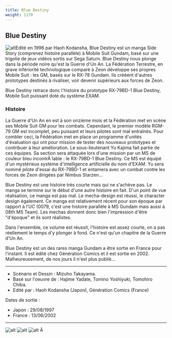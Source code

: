 ```yaml
---
title: Blue Destiny
weight: 1170
---
```


Blue Destiny
------------


  
![alt](/images/mini/images-stories-manga-bluedestiny-images-_tb_188x136_index.jpg)Edité en 1996 par Haoh Kodansha, Blue Destiny est un manga Side Story (comprenez histoire parallèle) à Mobile Suit Gundam, basé sur une trigolie de jeux vidéos sortis sur Sega Saturn. Blue Destiny nous plonge dans la période noire qu'est la Guerre d'Un An. La Fédération Terrestre, en grave infériorité technologique comparé à Zeon développe ses propres Mobile Suit : les GM, basés sur le RX-78 Gundam. Ils crééent d'autres prototypes destinés à rivaliser, voir devenir supérieurs aux forces de Zeon.


Blue Destiny retrace donc l'histoire du prototype RX-79BD-1 Blue Destiny, Mobile Suit puissant doté du système EXAM.


### Histoire


La Guerre d'Un An en est à son onzième mois et la Fédération met en scène ses Mobile Suit GM pour les combats. Cependant, le premier modèle RGM-79 GM est incomplet, peu puissant et leurs pilotes sont mal entraînés. Pour combler ceci, la Fédération met en place un programme d'unités d'évaluation qui ont pour mission de tester des nouveaux prototypes et contribuer à leur amélioration. Le sous-lieutenant Yu Kajima fait partie de ces équipes. Sa section sera attaquée lors d'une mission par un MS de couleur bleu incontrÃ´lable : le RX-79BD-1 Blue Destiny. Ce MS est équipé d'un mystérieux système d'intelligence artificielle du nom d'EXAM. Yu sera nommé pilote d'essai du RX-79BD-1 et entamera avec un combat contre les forces de Zeon dirigées par Nimbus Starzen...


Blue Destiny est une histoire très courte mais qui ne s'achève pas. Le manga se termine sur le début d'une autre histoire en fait. D'un point de vue réalisation, ce manga est pas mal. Le mecha-design est réussi, le character design également. Ce manga est relativement récent pour son époque par rapport à l'UC (0079, c'est une histoire parallèle à MS Gundam mais aussi à 08th MS Team). Les mechas donnent donc bien l'impression d'être "d'époque" et ils sont réalistes.


Dans l'ensemble, ce volume est réussit, l'histoire est assez courte, on a pas réellement le temps d'y plonger à fond. Ce n'est qu'un chapitre de la Guerre d'Un An.


Blue Destiny est un des rares manga Gundam a être sortie en France pour l'instant. Il est édité chez Génération Comics et il est sortie en 2002. Malheureusement, de nos jours il n'est plus publié...




---


* Scénario et Dessin : Mizuho Takayama.
* Basé sur l'oeuvre de : Hajime Yadate, Tomino Yoshiyuki, Tomohiro Chiba.
* Edité par : Haoh Kodansha (Japon), Génération Comics (France)


Dates de sortie :


* Japon : 29/08/1997
* France : 13/06/2002






---


![alt](/images/stories/manga/bluedestiny/images/intro01.jpg) ![alt](/images/stories/manga/bluedestiny/images/intro02.jpg) ![alt](/images/stories/manga/bluedestiny/images/intro03.jpg)
Â 


